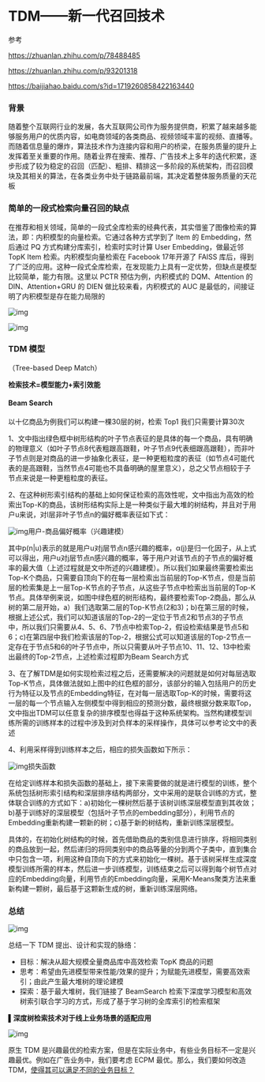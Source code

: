 # TDM——新一代召回技术



参考

https://zhuanlan.zhihu.com/p/78488485

https://zhuanlan.zhihu.com/p/93201318

https://baijiahao.baidu.com/s?id=1719260858422163440





### 背景

随着整个互联网行业的发展，各大互联网公司作为服务提供商，积累了越来越多能够服务用户的优质内容，如电商领域的各类商品、视频领域丰富的视频、直播等。而随着信息量的爆炸，算法技术作为连接内容和用户的桥梁，在服务质量的提升上发挥着至关重要的作用。随着业界在搜索、推荐、广告技术上多年的迭代积累，逐步形成了较为稳定的召回（匹配）、粗排、精排这一多阶段的系统架构，而召回模块及其相关的算法，在各类业务中处于链路最前端，其决定着整体服务质量的天花板





### 简单的一段式检索向量召回的缺点

在推荐和相关领域，简单的一段式全库检索的经典代表，其实借鉴了图像检索的算法，即：内积模型的向量检索。它通过各种方式学到了 Item 的 Embedding，然后通过 PQ 方式构建分库索引，检索时实时计算 User Embedding，做最近邻 TopK Item 检索。内积模型向量检索在 Facebook 17年开源了 FAISS 库后，得到了广泛的应用。这种一段式全库检索，在发现能力上具有一定优势，但缺点是模型比较简单，能力有限。这里以 PCTR 预估为例，内积模式的 DQM、Attention 的 DIN、Attention+GRU 的 DIEN 做比较来看，内积模式的 AUC 是最低的，间接证明了内积模型是存在能力局限的

![img](https://pic.rmb.bdstatic.com/bjh/news/64066513b847c1e860a74ae133d737a7.png)







![img](https://pic4.zhimg.com/v2-c7a1714f03e5a0f2dbd94d78db1e54f7_r.jpg)

### TDM 模型

（Tree-based Deep Match）

**检索技术=模型能力+索引效能**

#### Beam Search

以十亿商品为例我们可以构建一棵30层的树，检索 Top1 我们只需要计算30次

1、文中指出绿色框中树形结构的叶子节点表征的是具体的每一个商品，具有明确的物理意义（如叶子节点8代表粗跟高跟鞋，叶子节点9代表细跟高跟鞋），而非叶子节点则是对商品的进一步抽象化表征，是一种更粗粒度的表征（如节点4可能代表的是高跟鞋，当然节点4可能也不具备明确的屋里意义），总之父节点相较于子节点来说是一种更粗粒度的表征。

2、在这种树形索引结构的基础上如何保证检索的高效性呢，文中指出为高效的检索出Top-K的商品，该树形结构实际上是一种类似于最大堆的树结构，并且对于用户u来说，对l层非叶子节点n的偏好概率表征如下式：

![img](https://pic1.zhimg.com/v2-8ebbfb6037db2cedc564ee499b378548_r.jpg)用户-商品偏好概率（兴趣建模）

其中p(n|u)表示的就是用户u对j层节点n感兴趣的概率，α(j)是归一化因子，从上式可以得出，用户u对j层节点n感兴趣的概率，等于用户对该节点的子节点的偏好概率的最大值（上述过程就是文中所述的兴趣建模）。所以我们如果最终需要检索出Top-K个商品，只需要自顶向下的在每一层检索出当前层的Top-K节点，但是当前层的检索集是上一层Top-K节点的子节点，从这些子节点中检索出当前层的Top-K节点。具体举例来说，如图中绿色框的树形结构，最终要检索Top-2商品，那么从树的第二层开始，a）我们选取第二层的Top-K节点(2和3)；b)在第三层的时候，根据上述公式，我们可以知道该层的Top-2的一定位于节点2和节点3的子节点中，所以我们只需要从4、5、6、7节点中检索Top-2，假设检索结果是节点5和6；c)在第四层中我们检索该层的Top-2，根据公式可以知道该层的Top-2节点一定存在于节点5和6的叶子节点中，所以只需要从叶子节点10、11、12、13中检索出最终的Top-2节点，上述检索过程即为Beam Search方式

3、在了解TDM是如何实现检索过程之后，还需要解决的问题就是如何对每层选取Top-K节点，具体做法就如上图中的红色框的部分，该部分的输入包括用户的历史行为特征以及节点的Embedding特征，在对每一层选取Top-K的时候，需要将这一层的每一个节点输入左侧模型中得到相应的预测分数，最终根据分数来取Top，文中指出TDM可以任意复杂的排序模型也得益于这种系统架构。当然构建模型训练所需的训练样本的过程中涉及到对负样本的采样操作，具体可以参考论文中的表述

4、利用采样得到训练样本之后，相应的损失函数如下所示：

![img](https://pic2.zhimg.com/v2-602d42670ed659caae66697d7f64f9ed_r.jpg)损失函数

在给定训练样本和损失函数的基础上，接下来需要做的就是进行模型的训练，整个系统包括树形索引结构和深层排序结构两部分，文中采用的是联合训练的方式，整体联合训练的方式如下：a)初始化一棵树然后基于该树训练深层模型直到其收敛；b)基于训练好的深层模型（包括叶子节点的embedding部分），利用节点的Embedding重新构建一颗新的树；c)基于新的树结构，重新训练深层模型。

具体的，在初始化树结构的时候，首先借助商品的类别信息进行排序，将相同类别的商品放到一起，然后递归的将同类别中的商品等量的分到两个子类中，直到集合中只包含一项，利用这种自顶向下的方式来初始化一棵树。基于该树采样生成深度模型训练所需的样本，然后进一步训练模型，训练结束之后可以得到每个树节点对应的Embedding向量，利用节点的Embedding向量，采用K-Means聚类方法来重新构建一颗树，最后基于这颗新生成的树，重新训练深层网络。

#### 



### 总结

![img](https://pic3.zhimg.com/80/v2-f06de0eba171367c5824cf291f73a40a_720w.jpg)



总结一下 TDM 提出、设计和实现的脉络：

- 目标：解决从超大规模全量商品库中高效检索 TopK 商品的问题
- 思考：希望由先进模型带来性能/效果的提升；为赋能先进模型，需要高效索引；由此产生最大堆树的理论建模
- 探索：基于最大堆树，我们链接了 BeamSearch 检索下深度学习模型和高效树索引联合学习的方式，形成了基于学习树的全库索引的检索框架





**▌深度树检索技术对于线上业务场景的适配应用**



![img](https://pic2.zhimg.com/80/v2-e593887197c510c2ec570d50144bd835_720w.jpg)



原生 TDM 是兴趣最优的检索方案，但是在实际业务中，有些业务目标不一定是兴趣最优。例如在广告业务中，我们要考虑 ECPM 最优。那么，我们要如何改造 TDM，[使得其可以满足不同的业务目标？](https://zhuanlan.zhihu.com/p/78488485)

